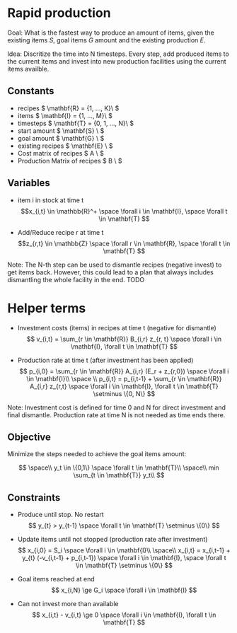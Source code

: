# Rapid production

Goal: What is the fastest way to produce an amount of items, given the existing items $S$, goal items $G$ amount and the existing production $E$.

Idea: Discritize the time into N timesteps. Every step, add produced items to the current items and invest into new production facilities using the current items availble.

## Constants
- recipes $ \mathbf{R} = \{1, ..., K\}\\ $
- items $ \mathbf{I} = \{1, ..., M\}\\ $
- timesteps $ \mathbf{T} = \{0, 1, ..., N\}\\ $
- start amount $ \mathbf{S} \\ $
- goal amount $ \mathbf{G} \\ $
- existing recipes $ \mathbf{E} \\ $
- Cost matrix of recipes $ A \\ $
- Production Matrix of recipes $ B \\ $

## Variables

- item i in stock at time t
$$x_{i,t} \in \mathbb{R}^+ \space \forall i \in \mathbf{I}, \space \forall t \in \mathbf{T} $$

- Add/Reduce recipe r at time t
$$z_{r,t} \in \mathbb{Z} \space \forall r \in \mathbf{R},  \space \forall t \in \mathbf{T} $$

Note: The N-th step can be used to dismantle recipes (negative invest) to get items back. However, this could lead to a plan that always includes dismantling the whole facility in the end. TODO

# Helper terms
- Investment costs (items) in recipes at time t (negative for dismantle)
$$
v_{i,t} = \sum_{r \in \mathbf{R}} B_{i,r} z_{r, t}  \space \forall i \in \mathbf{I}, \forall t \in \mathbf{T}
$$

- Production rate at time t (after investment has been applied)
$$ 
p_{i,0} = \sum_{r \in \mathbf{R}} A_{i,r} (E_r + z_{r,0}) \space \forall i \in \mathbf{I}\\
\space \\
p_{i,t} = p_{i,t-1} + \sum_{r \in \mathbf{R}} A_{i,r} z_{r,t} \space \forall i \in \mathbf{I}, \forall t \in \mathbf{T} \setminus \{0, N\} $$

Note: Investment cost is defined for time 0 and N for direct investment and final dismantle. Production rate at time N is not needed as time ends there.

## Objective
Minimize the steps needed to achieve the goal items amount:

$$
\space\\
y_t \in \{0,1\} \space \forall t \in \mathbf{T}\\
\space\\
min \sum_{t \in \mathbf{T}} y_t\\
$$

## Constraints
- Produce until stop. No restart
$$ y_{t} > y_{t-1} \space \forall t \in \mathbf{T} \setminus \{0\} $$

- Update items until not stopped (production rate after investment)
$$
x_{i,0} = S_i \space \forall i \in \mathbf{I}\\
\space\\
x_{i,t} = x_{i,t-1} + y_{t} (-v_{i,t-1} + p_{i,t-1}) \space \forall i \in \mathbf{I}, \space \forall t \in \mathbf{T} \setminus \{0\}
$$

- Goal items reached at end
$$ x_{i,N} \ge G_i \space \forall i \in \mathbf{I} $$

- Can not invest more than available
$$
x_{i,t} - v_{i,t} \ge 0  \space \forall i \in \mathbf{I}, \forall t \in \mathbf{T}
$$

